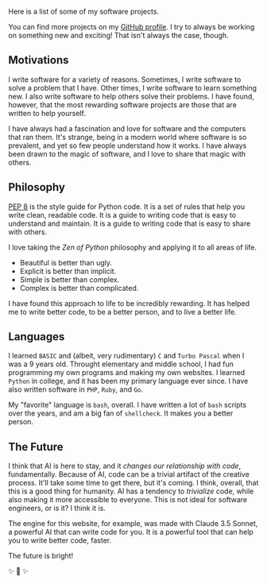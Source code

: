 Here is a list of some of my software projects.

You can find more projects on my [GitHub profile](https://github.com/kennethreitz). I try to always be working on something new and exciting! That isn't always the case, though.

## Motivations

I write software for a variety of reasons. Sometimes, I write software to solve a problem that I have. Other times, I write software to learn something new. I also write software to help others solve their problems. I have found, however, that the most rewarding software projects are those that are written to help yourself.

I have always had a fascination and love for software and the computers that ran them. It's strange, being in a modern world where software is so prevalent, and yet so few people understand how it works. I have always been drawn to the magic of software, and I love to share that magic with others.

## Philosophy

[PEP 8](/software/websites/pep8-org) is the style guide for Python code. It is a set of rules that help you write clean, readable code. It is a guide to writing code that is easy to understand and maintain. It is a guide to writing code that is easy to share with others.

I love taking the *Zen of Python* philosophy and applying it to all areas of life.

- Beautiful is better than ugly.
- Explicit is better than implicit.
- Simple is better than complex.
- Complex is better than complicated.

I have found this approach to life to be incredibly rewarding. It has helped me to write better code, to be a better person, and to live a better life.

## Languages

I learned `BASIC` and (albeit, very rudimentary) `C` and `Turbo Pascal` when I was a 9 years old. Throught elementary and middle school, I had fun programming my own programs and making my own websites. I learned `Python` in college, and it has been my primary language ever since. I have also written software in `PHP`, `Ruby`, and `Go`.

My "favorite" language is `bash`, overall. I have written a lot of `bash` scripts over the years, and am a big fan of `shellcheck`. It makes you a better person.

## The Future

I think that AI is here to stay, and it *changes our relationship with code*, fundamentally. Because of AI, code can be a trivial artifact of the creative process. It'll take some time to get there, but it's coming. I think, overall, that this is a good thing for humanity. AI has a tendency to *trivialize* code, while also making it more accessible to everyone. This is not ideal for software engineers, or is it? I think it is.

The engine for this website, for example, was made with Claude 3.5 Sonnet, a powerful AI that can write code for you. It is a powerful tool that can help you to write better code, faster.

The future is bright!


✨ 🍰 ✨
